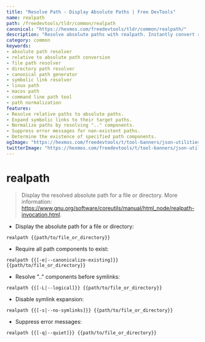 ```yaml
---
title: "Resolve Path - Display Absolute Paths | Free DevTools"
name: realpath
path: /freedevtools/tldr/common/realpath
canonical: "https://hexmos.com/freedevtools/tldr/common/realpath/"
description: "Resolve absolute paths with realpath. Instantly convert relative paths to absolute paths, ensuring clarity and consistency. Free online tool, no registration required."
category: common
keywords:
- absolute path resolver
- relative to absolute path conversion
- file path resolver
- directory path resolver
- canonical path generator
- symbolic link resolver
- linux path
- macos path
- command line path tool
- path normalization
features:
- Resolve relative paths to absolute paths.
- Expand symbolic links to their target paths.
- Normalize paths by resolving ".." components.
- Suppress error messages for non-existent paths.
- Determine the existence of specified path components.
ogImage: "https://hexmos.com/freedevtools/t/tool-banners/json-utilities-banner.png"
twitterImage: "https://hexmos.com/freedevtools/t/tool-banners/json-utilities-banner.png"
---
```


# realpath

> Display the resolved absolute path for a file or directory.
> More information: <https://www.gnu.org/software/coreutils/manual/html_node/realpath-invocation.html>.

- Display the absolute path for a file or directory:

`realpath {{path/to/file_or_directory}}`

- Require all path components to exist:

`realpath {{[-e|--canonicalize-existing]}} {{path/to/file_or_directory}}`

- Resolve ".." components before symlinks:

`realpath {{[-L|--logical]}} {{path/to/file_or_directory}}`

- Disable symlink expansion:

`realpath {{[-s|--no-symlinks]}} {{path/to/file_or_directory}}`

- Suppress error messages:

`realpath {{[-q|--quiet]}} {{path/to/file_or_directory}}`
